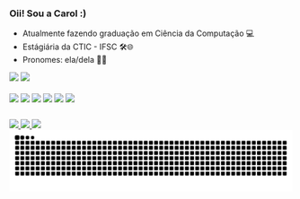### Oii! Sou a Carol :)

- Atualmente fazendo graduação em Ciência da Computação 💻
- Estágiária da CTIC - IFSC 🛠️🌐
- Pronomes: ela/dela 👯‍♀️

<div>
<img height="180em" src="https://github-readme-stats.vercel.app/api?username=carolinejesus&show_icons=true&theme=codeSTACKr"/>
<img height="100em" src="https://github-readme-stats.vercel.app/api/top-langs/?username=carolinejesus&layout=compact&langs_count=16&theme=codeSTACKr"/>
</div>

<div style=display: inline_block"><br>
  <img align="center" height="30" width"40" <img src="https://cdn.jsdelivr.net/gh/devicons/devicon@latest/icons/java/java-original-wordmark.svg" />
  <img align="center" height="30" width"40" <img src="https://cdn.jsdelivr.net/gh/devicons/devicon@latest/icons/html5/html5-plain-wordmark.svg" />
  <img align="center" height="30" width"40" <img src="https://cdn.jsdelivr.net/gh/devicons/devicon@latest/icons/illustrator/illustrator-line.svg" />
  <img align="center" height="30" width"40" <img src="https://cdn.jsdelivr.net/gh/devicons/devicon@latest/icons/xd/xd-original.svg"/>
  <img align="center" height="30" width"40" <img src="https://cdn.jsdelivr.net/gh/devicons/devicon@latest/icons/figma/figma-original.svg"/>
  <img align="center" height="30" width"40" <img src="https://cdn.jsdelivr.net/gh/devicons/devicon@latest/icons/canva/canva-original.svg"/>    
</div>

##

 <div>
<a href="https://www.instagram.com/caroline.fjs/" target="_blank"><img src="https://img.shields.io/badge/Instagram-E4405F?style=for-the-badge&logo=instagram&logoColor=white" a>
<a href="mailto:caroline.fdejesuss@gmail.com" target="_blank"><img src="https://img.shields.io/badge/Gmail-D14836?style=for-the-badge&logo=gmail&logoColor=white" a>
<a href="https://www.linkedin.com/in/carolinefdejesuss/" target="_blank"><img src="https://img.shields.io/badge/LinkedIn-0077B5?style=for-the-badge&logo=linkedin&logoColor=white" a>
 </div>

<picture>
  <source media="(prefers-color-scheme: dark)" srcset="https://raw.githubusercontent.com/carolinejesus/carolinejesus/output/github-contribution-grid-snake-dark.svg">
  <source media="(prefers-color-scheme: light)" srcset="https://raw.githubusercontent.com/carolinejesus/carolinejesus/output/github-contribution-grid-snake.svg">
  <img alt="github contribution grid snake animation" src="https://raw.githubusercontent.com/carolinejesus/carolinejesus/output/github-contribution-grid-snake.svg">
</picture>
